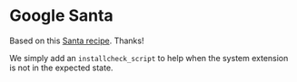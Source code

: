 # Google Santa

Based on this [Santa recipe](https://github.com/autopkg/arubdesu-recipes/blob/master/santa/). Thanks!

We simply add an `installcheck_script` to help when the system extension is not in the expected state.
